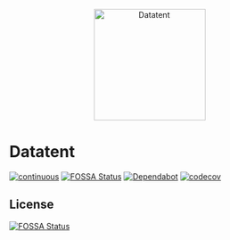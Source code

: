 <p align="center">
<img src="https://codemonkeyspace.b-cdn.net/images/logo_transparent.png" alt="Datatent" width="200">
</p>

# Datatent

[![continuous](https://github.com/sebfischer83/datatent2/actions/workflows/continuous.yml/badge.svg?branch=develop)](https://github.com/sebfischer83/datatent2/actions/workflows/continuous.yml)
[![FOSSA Status](https://app.fossa.com/api/projects/git%2Bgithub.com%2Fsebfischer83%2Fdatatent2.svg?type=shield)](https://app.fossa.com/projects/git%2Bgithub.com%2Fsebfischer83%2Fdatatent2?ref=badge_shield)
[![Dependabot](https://api.dependabot.com/badges/status?host=github&repo=sebfischer83/datatent2)](https://api.dependabot.com/badges/status?host=github&repo=sebfischer83/datatent2)
[![codecov](https://codecov.io/gh/sebfischer83/datatent2/branch/develop/graph/badge.svg?token=KGBRP042JX)](https://codecov.io/gh/sebfischer83/datatent2)

## License
[![FOSSA Status](https://app.fossa.io/api/projects/git%2Bgithub.com%2Fsebfischer83%2Fdatatent2.svg?type=large)](https://app.fossa.io/projects/git%2Bgithub.com%2Fsebfischer83%2Fdatatent2?ref=badge_large)